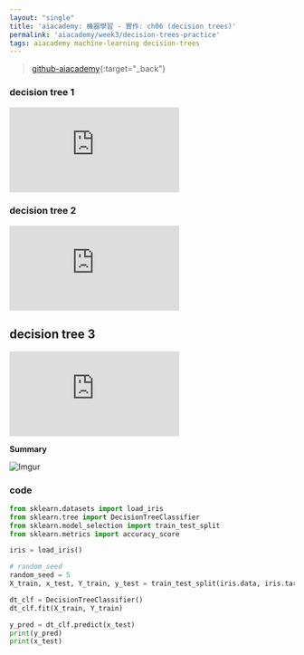 ```yaml
---
layout: "single"
title: 'aiacademy: 機器學習 - 實作: ch06 (decision trees)'
permalink: 'aiacademy/week3/decision-trees-practice'
tags: aiacademy machine-learning decision-trees
---
```


> [github-aiacademy](https://github.com/yuting3656/aiacademy/tree/master/week2/machine-learning/Chapter6){:target="_back"}

### decision tree 1

<iframe src="https://www.youtube.com/embed/dd6_Uuk_EMA" frameborder="0" allow="accelerometer; autoplay; encrypted-media; gyroscope; picture-in-picture" allowfullscreen></iframe>


### decision tree 2

<iframe src="https://www.youtube.com/embed/S1SVttFK2sc" frameborder="0" allow="accelerometer; autoplay; encrypted-media; gyroscope; picture-in-picture" allowfullscreen></iframe>


## decision tree 3

<iframe src="https://www.youtube.com/embed/zGfP_WvsTHQ" frameborder="0" allow="accelerometer; autoplay; encrypted-media; gyroscope; picture-in-picture" allowfullscreen></iframe>

__Summary__

![Imgur](https://i.imgur.com/ng3caxq.gif)


### code

~~~python
from sklearn.datasets import load_iris
from sklearn.tree import DecisionTreeClassifier
from sklearn.model_selection import train_test_split
from sklearn.metrics import accuracy_score

iris = load_iris()

# random_seed
random_seed = 5
X_train, x_test, Y_train, y_test = train_test_split(iris.data, iris.target, random_state=random_seed)

dt_clf = DecisionTreeClassifier()
dt_clf.fit(X_train, Y_train)

y_pred = dt_clf.predict(x_test)
print(y_pred)
print(x_test)

~~~